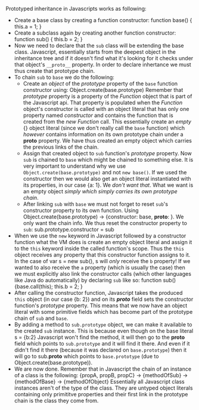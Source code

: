 Prototyped inheritance in Javascripts works as following:

 * Create a base class by creating a function constructor:
   function base() { this.a = 1; }
 * Create a subclass again by creating another function constructor:
   function sub() { this.b = 2; }
 * Now we need to declare that the `sub` class will be extending the base class. Javascript, essentially starts from the deepest
   object in the inheritance tree and if it doesn't find what it's looking for it checks under that object's `__proto__` property.
   In order to declare inhertance we must thus create that prototype chain.
 * To chain `sub` to `base` we do the following:
   - Create an *object* of the *prototype* property of the `base` function constructor using:
       Object.create(base.prototype)
     Remember that *prototype* property is a property of the *Function* object that is part of the Javascript api. That property
     is populated when the *Function* object's constructor is called with an object literal that has only one property named
     *constructor* and contains the function that is created from the *new Function* call.
     This essentially create an *empty* {} object literal (since we don't really call the `base` function) which *however* contains
     information on its own prototype chain under a __proto__ property. 
     We have thus  created an empty object which carries the previous links of the chain.
   - Assign that created object to `sub` function's *prototype* property. Now `sub` is chained to `base` which might be chained to
     something else. It is very important to understand why we use `Object.create(base.prototype)` and not `new base()`. If we used
     the constructor then we would also get an object literal instantiated with its properties, in our case {a: 1}. We *don't want that*.
     What we want is an empty object *simply which simply carries its own prototype chain*.
   - After linking `sub` with `base` we must not forget to reset `sub`'s constructor property to its own function.
     Using Object.create(base.prototype) -> {constructor: base, __proto__: <chain info>}. We only want the chain info. We thus reset
     the constructor property to `sub`:
       sub.prototype.constructor = sub
 * When we use the `new` keyword in Javascript followed by a constructor function what the VM does is create an empty object literal
   and assign it to the `this` keyword inside the called function's scope. Thus the `this` object receives any property that this
   constructor function assigns to it. In the case of var s = new sub(), s will *only* receive the `b` property! If we wanted to also
   receive the `a` property (which is usually the case) then we must explicitly also link the constructor calls (which other languages
   like Java do automatically) by declaring `sub` like so: function sub() {base.call(this); this.b = 2; }
 * After calling the constructor function, Javascript takes the produced `this` object (in our case {b: 2}) and on its *__proto__*
   field sets the constructor function's *prototype* property. This means that we now have an object literal with some primitive fields
   which has become part of the prototype chain of `sub` and `base`.
 * By adding a method to `sub.prototype` object, we can make it available to the created `sub` instance. This is because even though
   on the base literal s = {b:2} Javascript won't find the method, it will then go to the __proto__ field which points to `sub.prototype`
   and it will find it there. And even if it didn't find it there (because it was declared on `base.prototype`) then it will go to
   sub.__proto__ which points to `base.prototype` (due to Object.create(base.prototype)).
 * We are now done. Remember that in Javascript the chain of an instance of a class is the following:
   {propA, propB, propC} -> {methodOfSub} -> {methodOfBase} -> {methodOfObject}
   Essentially all Javascript class instances aren't of the type of the class. They are untyped object literals containing only
   primititve properties and their first link in the prototype chain is the class they come from.
